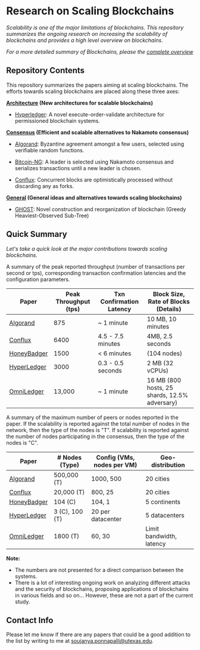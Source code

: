 # Research on Scaling Blockchains

*Scalability is one of the major limitations of blockchains. This repository summarizes the ongoing research on increasing the scalability of blockchains and provides a high level overview on blockchains.* 

*For a more detailed summary of Blockchains, please the [complete overview](https://github.com/SoujanyaPonnapalli/ScalingBlockchains/blob/master/Overview.md)*
## Repository Contents 

This repository summarizes the papers aiming at scaling blockchains. The efforts towards scaling blockchains are placed along these three axes: 

**[Architecture](https://github.com/SoujanyaPonnapalli/ScalingBlockchains/tree/master/Architecture) (New architectures for scalable blockchains)**

  - [Hyperledger](https://github.com/SoujanyaPonnapalli/ScalingBlockchains/blob/master/Architecture/HyperLedger.md): 
  A novel execute-order-validate architecture for permissioned blockchain systems.
  
**[Consensus](https://github.com/SoujanyaPonnapalli/ScalingBlockchains/tree/master/Consensus) (Efficient and scalable alternatives to Nakamoto consensus)**

  - [Algorand](https://github.com/SoujanyaPonnapalli/ScalingBlockchains/blob/master/Consensus/Algorand.md):
   Byzantine agreement amongst a few users, selected using verifiable random functions.
   
  - [Bitcoin-NG](https://github.com/SoujanyaPonnapalli/ScalingBlockchains/blob/master/Consensus/BitcoinNG.md): 
  A leader is selected using Nakamoto consensus and serializes transactions until a new leader is chosen.
  
  - [Conflux](https://github.com/SoujanyaPonnapalli/ScalingBlockchains/blob/master/Consensus/Conflux.md):
  Concurrent blocks are optimistically processed without discarding any as forks. 
  
**[General](https://github.com/SoujanyaPonnapalli/ScalingBlockchains/tree/master/General) (General ideas and alternatives towards scaling blockchains)**
  
  - [GHOST](https://github.com/SoujanyaPonnapalli/ScalingBlockchains/blob/master/General/GHOST.md):
  Novel construction and reorganization of blockchain (Greedy Heaviest-Observed Sub-Tree)

## Quick Summary 

*Let's take a quick look at the major contributions towards scaling blockchains.*

A summary of the peak reported throughput (number of transactions per second or tps), corresponding transaction confirmation 
latencies and the configuration parameters.

| Paper         | Peak Throughput (tps)  | Txn Confirmation Latency | Block Size, Rate of Blocks (Details) |
| ------------- | ---------------------- | -------------------------|------------------------------|
| [Algorand](https://dl.acm.org/citation.cfm?id=3132757)              | 875 |  ~ 1 minute   | 10 MB, 10 minutes |
| [Conflux](https://arxiv.org/abs/1805.03870)                         | 6400 | 4.5 - 7.5 minutes| 4MB, 2.5 seconds |
| [HoneyBadger](https://dl.acm.org/citation.cfm?id=2978399)           | 1500 |  < 6 minutes     |  (104 nodes) |
| [HyperLedger](https://dl.acm.org/citation.cfm?id=3190538)           | 3000 | 0.3 - 0.5 seconds| 2 MB (32 vCPUs) |
| [OmniLedger](https://ieeexplore.ieee.org/abstract/document/8418625) | 13,000 | ~ 1 minute     |16 MB  (800 hosts, 25 shards, 12.5% adversary) |

A summary of the maximum number of peers or nodes reported in the paper. If the scalability is reported against the total 
number of nodes in the network, then the type of the nodes is "T". If scalability is reported against the number of nodes
participating in the consensus, then the type of the nodes is "C".

| Paper                                                    | # Nodes (Type) | Config (VMs, nodes per VM)| Geo-distribution|
| --------------------------------------------------------------------| ---------- |--------------------------------|-----|
| [Algorand](https://dl.acm.org/citation.cfm?id=3132757)              |   500,000 (T)| 1000, 500 | 20 cities    |
| [Conflux](https://arxiv.org/abs/1805.03870)                         |    20,000 (T)|  800,  25 | 20 cities    |
| [HoneyBadger](https://dl.acm.org/citation.cfm?id=2978399)           |       104 (C)|  104,   1 |  5 continents |
| [HyperLedger](https://dl.acm.org/citation.cfm?id=3190538)           |3 (C), 100 (T)| 20 per datacenter |  5 datacenters |
| [OmniLedger](https://ieeexplore.ieee.org/abstract/document/8418625) |      1800 (T)|   60,  30 | Limit bandwidth, latency|

**Note:** 
- The numbers are not presented for a direct comparison between the systems.
- There is a lot of interesting ongoing work on analyzing different attacks and the security of blockchains, proposing 
applications of blockchains in various fields and so on... However, these are not a part of the current study.


## Contact Info 

Please let me know if there are any papers that could be a good addition to the list by writing to me at soujanya.ponnapalli@utexas.edu.
